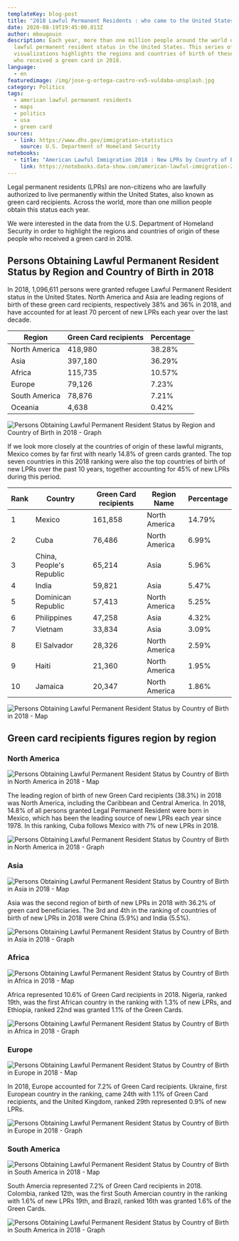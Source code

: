 ```yaml
---
templateKey: blog-post
title: "2018 Lawful Permanent Residents : who came to the United States ?"
date: 2020-08-19T19:45:00.813Z
author: mbougouin
description: Each year, more than one million people around the world obtain
  lawful permanent resident status in the United States. This series of maps and
  visualizations highlights the regions and countries of birth of these people
  who received a green card in 2018.
language:
  - en
featuredimage: /img/jose-g-ortega-castro-vv5-vuldaba-unsplash.jpg
category: Politics
tags:
  - american lawful permanent residents
  - maps
  - politics
  - usa
  - green card
sources:
  - link: https://www.dhs.gov/immigration-statistics
    source: U.S. Department of Homeland Security
notebooks:
  - title: "American Lawful Immigration 2018 : New LPRs by Country of Birth"
    link: https://notebooks.data-show.com/american-lawful-immigration-2018-new-lprs-by-country-of-birth/#american-lawful-immigration-2018-new-lprs-by-country-of-birth
---
```

Legal permanent residents (LPRs) are non-citizens who are lawfully authorized to live permanently within the United States, also known as green card recipients. Across the world, more than one million people obtain this status each year. 

We were interested in the data from the U.S. Department of Homeland Security in order to highlight the regions and countries of origin of these people who received a green card in 2018. 

## Persons Obtaining Lawful Permanent Resident Status by Region and Country of Birth in 2018

In 2018, 1,096,611 persons were granted refugee Lawful Permanent Resident status in the United States. North America and Asia are leading regions of birth of these green card recipients, respectively 38% and 36% in 2018, and have accounted for at least 70 percent of new LPRs each year over the last decade.

| Region        | Green Card recipients | Percentage |
| ------------- | --------------------- | ---------- |
| North America | 418,980               | 38.28%     |
| Asia          | 397,180               | 36.29%     |
| Africa        | 115,735               | 10.57%     |
| Europe        | 79,126                | 7.23%      |
| South America | 78,876                | 7.21%      |
| Oceania       | 4,638                 | 0.42%      |

![Persons Obtaining Lawful Permanent Resident Status by Region and Country of Birth in 2018 - Graph](/img/us_new_lprs_2018_world_graph.png "Persons Obtaining Lawful Permanent Resident Status by Region and Country of Birth in 2018 - Graph")

If we look more closely at the countries of origin of these lawful migrants, Mexico comes by far first with nearly 14.8% of green cards granted. The top seven countries in this 2018 ranking were also the top countries of birth of new LPRs over the past 10 years, together accounting for 45% of new LPRs during this period.

| Rank | Country                  | Green Card recipients | Region Name   | Percentage |
| ---- | ------------------------ | --------------------- | ------------- | ---------- |
| 1    | Mexico                   | 161,858               | North America | 14.79%     |
| 2    | Cuba                     | 76,486                | North America | 6.99%      |
| 3    | China, People's Republic | 65,214                | Asia          | 5.96%      |
| 4    | India                    | 59,821                | Asia          | 5.47%      |
| 5    | Dominican Republic       | 57,413                | North America | 5.25%      |
| 6    | Philippines              | 47,258                | Asia          | 4.32%      |
| 7    | Vietnam                  | 33,834                | Asia          | 3.09%      |
| 8    | El Salvador              | 28,326                | North America | 2.59%      |
| 9    | Haiti                    | 21,360                | North America | 1.95%      |
| 10   | Jamaica                  | 20,347                | North America | 1.86%      |

![Persons Obtaining Lawful Permanent Resident Status by Country of Birth in 2018 - Map](/img/us_new_lprs_2018_world_map.png "Persons Obtaining Lawful Permanent Resident Status by Country of Birth in 2018 - Map")

## Green card recipients figures region by region

### North America

![Persons Obtaining Lawful Permanent Resident Status by Country of Birth in North America in 2018 - Map](/img/us_new_lprs_2018_north_america_map.png "Persons Obtaining Lawful Permanent Resident Status by Country of Birth in North America in 2018 - Map")

The leading region of birth of new Green Card recipients (38.3%) in 2018 was North America, including the Caribbean and Central America. In 2018, 14.8% of all persons granted Legal Permanent Resident were born in Mexico, which has been the leading source of new LPRs each year since 1978. In this ranking, Cuba follows Mexico with 7% of new LPRs in 2018.

![Persons Obtaining Lawful Permanent Resident Status by Country of Birth in North America in 2018 - Graph](/img/us_new_lprs_2018_north_america_graph.png "Persons Obtaining Lawful Permanent Resident Status by Country of Birth in North America in 2018 - Graph")

### Asia

![Persons Obtaining Lawful Permanent Resident Status by Country of Birth in Asia in 2018 - Map](/img/us_new_lprs_2018_asia_map.png "Persons Obtaining Lawful Permanent Resident Status by Country of Birth in Asia in 2018 - Map")

Asia was the second region of birth of new LPRs in 2018 with 36.2% of green card beneficiaries. The 3rd and 4th in the ranking of countries of birth of new LPRs in 2018 were China (5.9%) and India (5.5%).

![Persons Obtaining Lawful Permanent Resident Status by Country of Birth in Asia in 2018 - Graph](/img/us_new_lprs_2018_asia_graph.png "Persons Obtaining Lawful Permanent Resident Status by Country of Birth in Asia in 2018 - Graph")

### Africa

![Persons Obtaining Lawful Permanent Resident Status by Country of Birth in Africa in 2018 - Map](/img/us_new_lprs_2018_africa_map.png "Persons Obtaining Lawful Permanent Resident Status by Country of Birth in Africa in 2018 - Map")

Africa represented 10.6% of Green Card recipients in 2018. Nigeria, ranked 19th, was the first African country in the ranking with 1.3% of new LPRs, and Ethiopia, ranked 22nd  was granted 1.1% of the Green Cards.

![Persons Obtaining Lawful Permanent Resident Status by Country of Birth in Africa in 2018 - Graph](/img/us_new_lprs_2018_africa_graph.png "Persons Obtaining Lawful Permanent Resident Status by Country of Birth in Africa in 2018 - Graph")

### Europe

![Persons Obtaining Lawful Permanent Resident Status by Country of Birth in Europe in 2018 - Map](/img/us_new_lprs_2018_europe_map.png "Persons Obtaining Lawful Permanent Resident Status by Country of Birth in Europe in 2018 - Map")

In 2018, Europe accounted for 7.2% of Green Card recipients. Ukraine, first European country in the ranking, came 24th with 1.1% of Green Card recipients, and the United Kingdom, ranked 29th represented 0.9% of new LPRs.

![Persons Obtaining Lawful Permanent Resident Status by Country of Birth in Europe in 2018 - Graph](/img/us_new_lprs_2018_europe_graph.png "Persons Obtaining Lawful Permanent Resident Status by Country of Birth in Europe in 2018 - Graph")

### South America

![Persons Obtaining Lawful Permanent Resident Status by Country of Birth in South America in 2018 - Map](/img/us_new_lprs_2018_south_america_map.png "Persons Obtaining Lawful Permanent Resident Status by Country of Birth in South America in 2018 - Map")

South Amercia represented 7.2% of Green Card recipients in 2018. Colombia, ranked 12th, was the first South Amercian country in the ranking with 1.6% of new LPRs 19th, and Brazil, ranked 16th  was granted 1.6% of the Green Cards.

![Persons Obtaining Lawful Permanent Resident Status by Country of Birth in South America in 2018 - Graph](/img/us_new_lprs_2018_south_america_graph.png "Persons Obtaining Lawful Permanent Resident Status by Country of Birth in South America in 2018 - Graph")